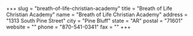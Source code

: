 +++
slug = "breath-of-life-christian-academy"
title = "Breath of Life Christian Academy"
name = "Breath of Life Christian Academy"
address = "1313 South Pine Street"
city = "Pine Bluff"
state = "AR"
postal = "71601"
website = ""
phone = "870-541-0341"
fax = ""
+++
